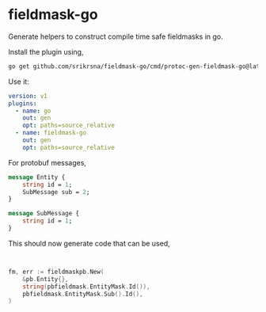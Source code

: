 # fieldmask-go

Generate helpers to construct compile time safe fieldmasks in go.

Install the plugin using,

```bash
go get github.com/srikrsna/fieldmask-go/cmd/protoc-gen-fieldmask-go@latest
```

Use it:

```yaml
version: v1
plugins:
  - name: go
    out: gen
    opt: paths=source_relative
  - name: fieldmask-go
    out: gen
    opt: paths=source_relative
```

For protobuf messages,

```proto
message Entity {
    string id = 1;
    SubMessage sub = 2;
}

message SubMessage {
    string id = 1;
}
```

This should now generate code that can be used,

```go


fm, err := fieldmaskpb.New(
    &pb.Entity{},
    string(pbfieldmask.EntityMask.Id()),
    pbfieldmask.EntityMask.Sub().Id(),
)

```
